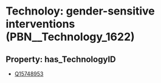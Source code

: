 # Technoloy: __gender-sensitive interventions__ (PBN__Technology_1622)

## Property: has_TechnologyID

* [Q15748953](Q15748953)

